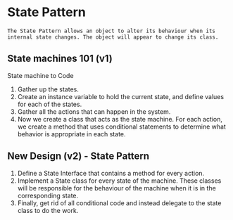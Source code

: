 # State Pattern

```
The State Pattern allows an object to alter its behaviour when its internal state changes. The object will appear to change its class.
```


## State machines 101 (v1)
State machine to Code 
1. Gather up the states.
2. Create an instance variable to hold the current state, and define values for each of the states.
3. Gather all the actions that can happen in the system.
4. Now we create a class that acts as the state machine. For each action, we create a method that uses conditional statements to determine what behavior is appropriate in each state. 

## New Design (v2) - State Pattern
1. Define a State Interface that contains a method for every action.
2. Implement a State class for every state of the machine. These classes will be responsible for the behaviour of the machine when it is in the corresponding state.
3. Finally, get rid of all conditional code and instead delegate to the state class to do the work.

